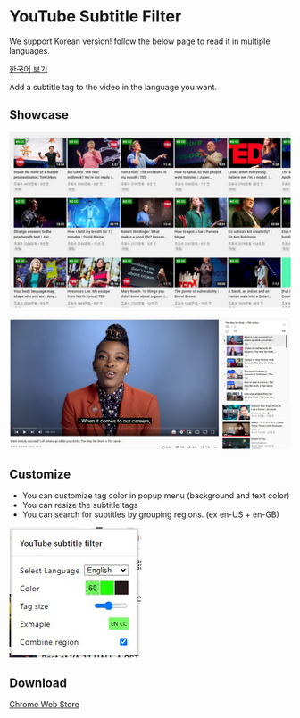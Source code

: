# YouTube Subtitle Filter

We support Korean version!
follow the below page to read it in multiple languages.

[한국어 보기](README_KO.md)

Add a subtitle tag to the video in the language you want.

## Showcase
![Showcase Videos](asset/showcase_videos.jpg)

![Showcase In Video](asset/showcase_invideo.jpg)

## Customize
- You can customize tag color in popup menu (background and text color)
- You can resize the subtitle tags
- You can search for subtitles by grouping regions. (ex en-US + en-GB)

![Showcase Popup](asset/showcase_popup.jpg)

## Download
[Chrome Web Store](https://chrome.google.com/webstore/detail/Youtube-subtitle-filter/onmelgncdnoihoaopmkcacadlmjmcehd)